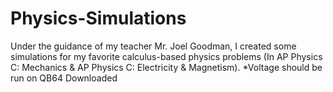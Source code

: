 # Physics-Simulations
Under the guidance of my  teacher Mr. Joel Goodman, I created some simulations for my favorite calculus-based physics problems (In AP Physics C: Mechanics & AP Physics C: Electricity & Magnetism). 
*Voltage should be run on QB64 Downloaded
